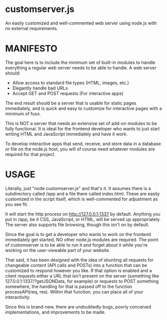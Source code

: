 # customserver.js
An easily customized and well-commented web server using node.js with no external requirements.

# MANIFESTO
The goal here is to include the minimum set of built-in modules to handle everything a regular web server needs to be able to handle. A web server should:
* Allow access to standard file types (HTML, images, etc.)
* Elegantly handle bad URLs
* Accept GET and POST requests (For interactive apps)

The end result should be a server that is usable for static pages immediately, and is quick and easy to customize for interactive pages with a minimum of fuss.

This is NOT a server that needs an extensive set of add-on modules to be fully functional. It is ideal for the frontend developer who wants to just start writing HTML and JavaScript immediately and have it work.

To develop interactive apps that send, receive, and store data in a database or file on the node.js host, you will of course need whatever modules are required for that project.

# USAGE
Literally, just "node customserver.js" and that's it. It assumes there is a subdirectory called /app and a file there called index.html. These are easily customized in the script itself, which is well-commented for adjustment as you see fit.

It will start the http process on http://127.0.0.1:1337 by default. Anything you put in /app, be it CSS, JavaScript, or HTML, will be served up appropriately. The server also supports file browsing, though this isn't on by default.

Since the goal is to get a developer who wants to work on the frontend immediately get started, NO other node.js modules are required. The point of customserver is to be able to run it and forget about it while you're working on the user-viewable part of your website.

That said, it has been designed with the idea of shunting all requests for changeable content (API calls and POSTs) into a function that can be customized to respond however you like. If that option is enabled and a client requests either a URL that isn't present on the server (something like 127.0.0.1:1337/?getJSONData, for example) or requests to POST something somewhere, the handling for that is passed off to the function processAPI(req, res). Within that function, you can place all of your interactivity.

Since this is brand-new, there are undoubtedly bugs, poorly conceived implementations, and improvements to be made.

